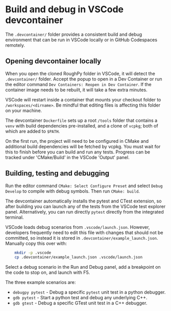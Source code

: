 # Build and debug in VSCode devcontainer

The `.devcontainer/` folder provides a consistent build and debug environment that can be run in VSCode locally or in GitHub Codespaces remotely.

## Opening devcontainer locally

When you open the cloned RoughPy folder in VSCode, it will detect the `.devcontainer/` folder. Accept the popup to open in a Dev Container or run the editor command `Dev Containers: Reopen in Dev Container`. If the container image needs to be rebuilt, it will take a few extra minutes.

VSCode will restart inside a container that mounts your checkout folder to `/workspaces/<dirname>`. Be mindful that editing files is affecting this folder on your machine.

The devcontainer `Dockerfile` sets up a root `/tools` folder that contains a `venv` with build dependencies pre-installed, and a clone of `vcpkg`; both of which are added to `$PATH`.

On the first run, the project will need to be configured in CMake and additional build dependencies will be fetched by vcpkg. You must wait for this to finish before you can build and run any tests. Progress can be tracked under 'CMake/Build' in the VSCode 'Output' panel.


## Building, testing and debugging

Run the editor command `CMake: Select Configure Preset` and select `Debug Develop` to compile with debug symbols. Then run `CMake: build`.

The devcontainer automatically installs the pytest and CTest extension, so after building you can launch any of the tests from the VSCode test explorer panel. Alternatively, you can run directly `pytest` directly from the integrated terminal.

VSCode loads debug scenarios from `.vscode/launch.json`. However, developers frequently need to edit this file with changes that should not be committed, so instead it is stored in `.devcontainer/example_launch.json`. Manually copy this over with:

```sh
    mkdir -p .vscode
    cp .devcontainer/example_launch.json .vscode/launch.json
```

Select a debug scenario in the Run and Debug panel, add a breakpoint on the code to stop on, and launch with F5.

The three example scenarios are:

- `debugpy pytest` - Debug a specific `pytest` unit test in a python debugger.
- `gdb pytest` - Start a python test and debug any underlying C++.
- `gdb gtest` - Debug a specific GTest unit test in a C++ debugger.
